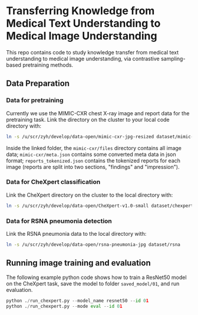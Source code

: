 Transferring Knowledge from Medical Text Understanding to Medical Image Understanding
==================

This repo contains code to study knowledge transfer from medical text understanding to medical image understanding, via contrastive sampling-based pretraining methods.

## Data Preparation

### Data for pretraining

Currently we use the MIMIC-CXR chest X-ray image and report data for the pretraining task. Link the directory on the cluster to your local code directory with:

```bash
ln -s /u/scr/zyh/develop/data-open/mimic-cxr-jpg-resized dataset/mimic-cxr
```

Inside the linked folder, the `mimic-cxr/files` directory contains all image data; `mimic-cxr/meta.json` contains some converted meta data in json format; `reports_tokenized.json` contains the tokenized reports for each image (reports are split into two sections, "findings" and "impression").

### Data for CheXpert classification

Link the CheXpert directory on the cluster to the local directory with:

```bash
ln -s /u/scr/zyh/develop/data-open/CheXpert-v1.0-small dataset/chexpert
```

### Data for RSNA pneumonia detection

Link the RSNA pneumonia data to the local directory with:

```bash
ln -s /u/scr/zyh/develop/data-open/rsna-pneumonia-jpg dataset/rsna
```


## Running image training and evaluation

The following example python code shows how to train a ResNet50 model on the CheXpert task, save the model to folder `saved_model/01`, and run evaluation.

```python
python ./run_chexpert.py --model_name resnet50 --id 01
python ./run_chexpert.py --mode eval --id 01
```
